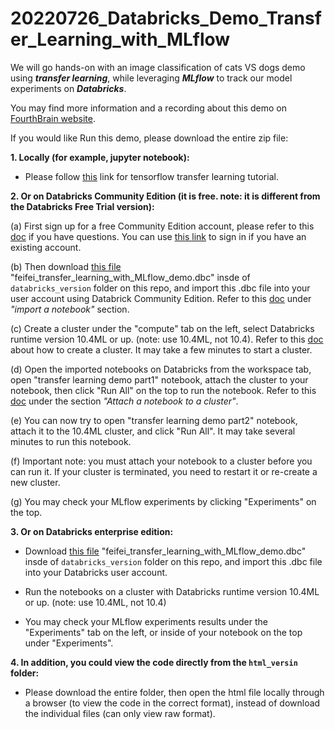 # 20220726_Databricks_Demo_Transfer_Learning_with_MLflow
We will go hands-on with an image classification of cats VS dogs demo using ***transfer learning***, while leveraging ***MLflow*** to track our model experiments on ***Databricks***.

You may find more information and a recording about this demo on [FourthBrain website](https://discover.fourthbrain.ai/live-session/databricks?utm_campaign=Databricks%20Event&utm_medium=email&_hsmi=2&_hsenc=p2ANqtz--F8VKHIPHNwly3IwFlBZT7uYi4Jn3-fqVCD3M9GJl2h8qjWSSemEn5fAiN0DF7uY7krt5DdxtgPo6hf6YqQX19orXAIw&utm_content=2&utm_source=hs_email).

If you would like Run this demo, please download the entire zip file:

**1. Locally (for example, jupyter notebook):**

* Please follow [this](https://www.tensorflow.org/tutorials/images/transfer_learning) link for tensorflow transfer learning tutorial.

**2. Or on Databricks Community Edition (it is free. note: it is different from the Databricks Free Trial version):**

(a) First sign up for a free Community Edition account, please refer to this [doc](https://docs.databricks.com/getting-started/community-edition.html) if you have questions. You can use [this link](https://community.cloud.databricks.com/login.html) to sign in if you have an existing account.

(b) Then download [this file](https://github.com/feifeiwww/20220726_Databricks_Demo_Transfer_Learning_with_MLflow/blob/main/databricks_version/feifei_transfer_learning_with_MLflow_demo.dbc) "feifei_transfer_learning_with_MLflow_demo.dbc"  insde of `databricks_version` folder on this repo, and import this .dbc file into your user account using Databrick Community Edition. Refer to this [doc](https://docs.databricks.com/notebooks/notebooks-manage.html#import-a-notebook) under *"import a notebook"* section.

(c) Create a cluster under the "compute" tab on the left, select Databricks runtime version 10.4ML or up. (note: use 10.4ML, not 10.4). Refer to this [doc](https://docs.databricks.com/clusters/create.html) about how to create a cluster. It may take a few minutes to start a cluster. 

(d) Open the imported notebooks on Databricks from the workspace tab, open "transfer learning demo part1" notebook, attach the cluster to your notebook, then click "Run All" on the top to run the notebook. Refer to this [doc](https://docs.databricks.com/notebooks/notebooks-manage.html#attach-a-notebook-to-a-cluster) under the section *"Attach a notebook to a cluster"*. 

(e) You can now try to open "transfer learning demo part2" notebook, attach it to the 10.4ML cluster, and click "Run All". It may take several minutes to run this notebook.

(f) Important note: you must attach your notebook to a cluster before you can run it. If your cluster is terminated, you need to restart it or re-create a new cluster. 

(g) You may check your MLflow experiments by clicking "Experiments" on the top. 

**3. Or on Databricks enterprise edition:**

* Download [this file](https://github.com/feifeiwww/20220726_Databricks_Demo_Transfer_Learning_with_MLflow/blob/main/databricks_version/feifei_transfer_learning_with_MLflow_demo.dbc) "feifei_transfer_learning_with_MLflow_demo.dbc" insde of `databricks_version` folder on this repo, and import this .dbc file into your Databricks user account.

* Run the notebooks on a cluster with Databricks runtime version 10.4ML or up. (note: use 10.4ML, not 10.4)

* You may check your MLflow experiments results under the "Experiments" tab on the left, or inside of your notebook on the top under "Experiments". 

**4. In addition, you could view the code directly from the `html_versin` folder:** 
* Please download the entire folder, then open the html file locally through a browser (to view the code in the correct format), instead of download the individual files (can only view raw format).  
